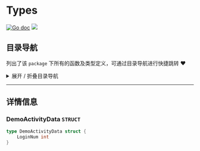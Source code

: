 # Types

[![Go doc](https://img.shields.io/badge/go.dev-reference-brightgreen?logo=go&logoColor=white&style=flat)](https://pkg.go.dev/github.com/kercylan98/minotaur/types)
![](https://img.shields.io/badge/Email-kercylan@gmail.com-green.svg?style=flat)




## 目录导航
列出了该 `package` 下所有的函数及类型定义，可通过目录导航进行快捷跳转 ❤️
<details>
<summary>展开 / 折叠目录导航</summary>


> 类型定义

|类型|名称|描述
|:--|:--|:--
|`STRUCT`|[DemoActivityData](#demoactivitydata)|暂无描述...

</details>


***
## 详情信息
### DemoActivityData `STRUCT`

```go
type DemoActivityData struct {
	LoginNum int
}
```
